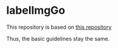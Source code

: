 <h1>labelImgGo</h1>

This repository is based on [this repository](https://github.com/cnyvfang/labelGo-Yolov5AutoLabelImg)

Thus, the basic guidelines stay the same.
